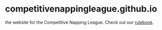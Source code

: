 # competitivenappingleague.github.io
the website for the Competitive Napping League. Check out our [rulebook](https://github.com/CompetitiveNappingLeague/rulebook).

